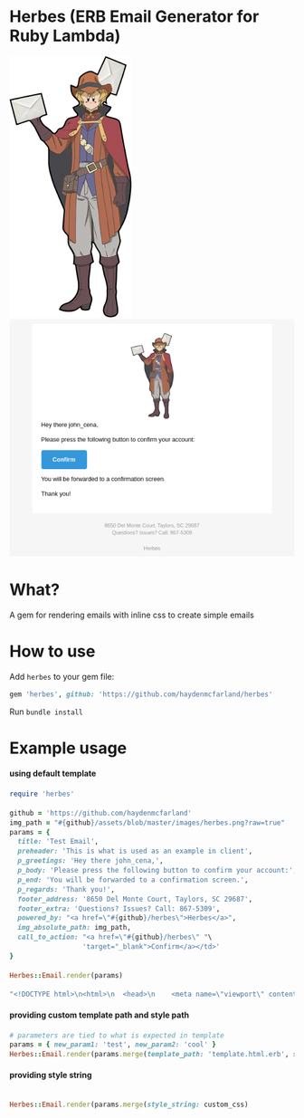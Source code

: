 # Herbes (ERB Email Generator for Ruby Lambda)

![herbes](https://github.com/haydenmcfarland/assets/blob/master/images/herbes.png?raw=true)
![herbes_template](https://github.com/haydenmcfarland/assets/blob/master/images/herbes_template.png?raw=true)

# What?

A gem for rendering emails with inline css to create simple emails

# How to use
Add `herbes` to your gem file:

```ruby
gem 'herbes', github: 'https://github.com/haydenmcfarland/herbes'
```

Run `bundle install`

# Example usage

#### using default template
```ruby
require 'herbes'

github = 'https://github.com/haydenmcfarland'
img_path = "#{github}/assets/blob/master/images/herbes.png?raw=true"
params = {
  title: 'Test Email',
  preheader: 'This is what is used as an example in client',
  p_greetings: 'Hey there john_cena,',
  p_body: 'Please press the following button to confirm your account:',
  p_end: 'You will be forwarded to a confirmation screen.',
  p_regards: 'Thank you!',
  footer_address: '8650 Del Monte Court, Taylors, SC 29687',
  footer_extra: 'Questions? Issues? Call: 867-5309',
  powered_by: "<a href=\"#{github}/herbes\">Herbes</a>",
  img_absolute_path: img_path,
  call_to_action: "<a href=\"#{github}/herbes\" "\
                  'target="_blank">Confirm</a></td>'
}
    
Herbes::Email.render(params)

"<!DOCTYPE html>\n<html>\n  <head>\n    <meta name=\"viewport\" content=\"width=device-width\">\n...
```

#### providing custom template path and style path

```ruby
# parameters are tied to what is expected in template
params = { new_param1: 'test', new_param2: 'cool' }
Herbes::Email.render(params.merge(template_path: 'template.html.erb', style_path: 'style.css')

```

#### providing style string

```ruby

Herbes::Email.render(params.merge(style_string: custom_css)

```
